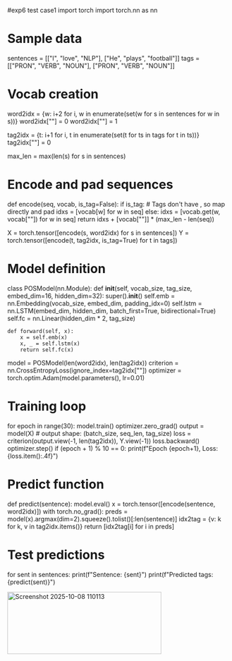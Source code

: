 #exp6 test case1
import torch
import torch.nn as nn

# Sample data
sentences = [["I", "love", "NLP"], ["He", "plays", "football"]]
tags = [["PRON", "VERB", "NOUN"], ["PRON", "VERB", "NOUN"]]

# Vocab creation
word2idx = {w: i+2 for i, w in enumerate(set(w for s in sentences for w in s))}
word2idx["<PAD>"] = 0
word2idx["<UNK>"] = 1

tag2idx = {t: i+1 for i, t in enumerate(set(t for ts in tags for t in ts))}
tag2idx["<PAD>"] = 0

max_len = max(len(s) for s in sentences)

# Encode and pad sequences
def encode(seq, vocab, is_tag=False):
    if is_tag:
        # Tags don't have <UNK>, so map directly and pad
        idxs = [vocab[w] for w in seq]
    else:
        idxs = [vocab.get(w, vocab["<UNK>"]) for w in seq]
    return idxs + [vocab["<PAD>"]] * (max_len - len(seq))

X = torch.tensor([encode(s, word2idx) for s in sentences])
Y = torch.tensor([encode(t, tag2idx, is_tag=True) for t in tags])

# Model definition
class POSModel(nn.Module):
    def __init__(self, vocab_size, tag_size, embed_dim=16, hidden_dim=32):
        super().__init__()
        self.emb = nn.Embedding(vocab_size, embed_dim, padding_idx=0)
        self.lstm = nn.LSTM(embed_dim, hidden_dim, batch_first=True, bidirectional=True)
        self.fc = nn.Linear(hidden_dim * 2, tag_size)

    def forward(self, x):
        x = self.emb(x)
        x, _ = self.lstm(x)
        return self.fc(x)

model = POSModel(len(word2idx), len(tag2idx))
criterion = nn.CrossEntropyLoss(ignore_index=tag2idx["<PAD>"])
optimizer = torch.optim.Adam(model.parameters(), lr=0.01)

# Training loop
for epoch in range(30):
    model.train()
    optimizer.zero_grad()
    output = model(X)  # output shape: (batch_size, seq_len, tag_size)
    loss = criterion(output.view(-1, len(tag2idx)), Y.view(-1))
    loss.backward()
    optimizer.step()
    if (epoch + 1) % 10 == 0:
        print(f"Epoch {epoch+1}, Loss: {loss.item():.4f}")

# Predict function
def predict(sentence):
    model.eval()
    x = torch.tensor([encode(sentence, word2idx)])
    with torch.no_grad():
        preds = model(x).argmax(dim=2).squeeze().tolist()[:len(sentence)]
    idx2tag = {v: k for k, v in tag2idx.items()}
    return [idx2tag[i] for i in preds]

# Test predictions
for sent in sentences:
    print(f"Sentence: {sent}")
    print(f"Predicted tags: {predict(sent)}")

<img width="349" height="141" alt="Screenshot 2025-10-08 110113" src="https://github.com/user-attachments/assets/d36609f2-53e2-46e1-8e76-30ff1f292620" />
